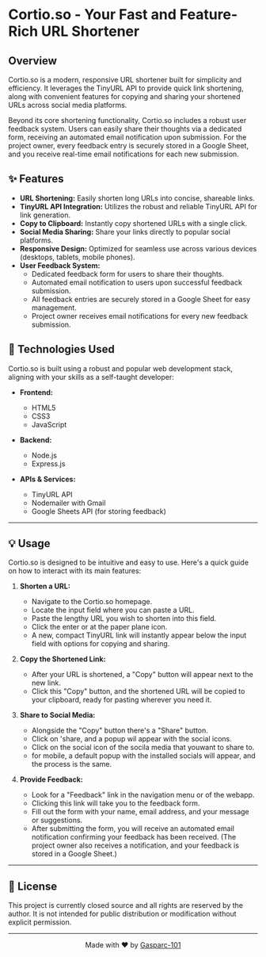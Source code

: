 # Cortio.so - Your Fast and Feature-Rich URL Shortener

## Overview

Cortio.so is a modern, responsive URL shortener built for simplicity and efficiency. It leverages the TinyURL API to provide quick link shortening, along with convenient features for copying and sharing your shortened URLs across social media platforms.

Beyond its core shortening functionality, Cortio.so includes a robust user feedback system. Users can easily share their thoughts via a dedicated form, receiving an automated email notification upon submission. For the project owner, every feedback entry is securely stored in a Google Sheet, and you receive real-time email notifications for each new submission.

## ✨ Features

* **URL Shortening:** Easily shorten long URLs into concise, shareable links.
* **TinyURL API Integration:** Utilizes the robust and reliable TinyURL API for link generation.
* **Copy to Clipboard:** Instantly copy shortened URLs with a single click.
* **Social Media Sharing:** Share your links directly to popular social platforms.
* **Responsive Design:** Optimized for seamless use across various devices (desktops, tablets, mobile phones).
* **User Feedback System:**
    * Dedicated feedback form for users to share their thoughts.
    * Automated email notification to users upon successful feedback submission.
    * All feedback entries are securely stored in a Google Sheet for easy management.
    * Project owner receives email notifications for every new feedback submission.

## 🚀 Technologies Used

Cortio.so is built using a robust and popular web development stack, aligning with your skills as a self-taught developer:

* **Frontend:**
    * HTML5
    * CSS3
    * JavaScript

* **Backend:**
    * Node.js
    * Express.js

* **APIs & Services:**
    * TinyURL API
    * Nodemailer with Gmail
    * Google Sheets API (for storing feedback)

---

## 💡 Usage

Cortio.so is designed to be intuitive and easy to use. Here's a quick guide on how to interact with its main features:

1.  **Shorten a URL:**
    * Navigate to the Cortio.so homepage.
    * Locate the input field where you can paste a URL.
    * Paste the lengthy URL you wish to shorten into this field.
    * Click the enter or at the paper plane icon.
    * A new, compact TinyURL link will instantly appear below the input field with options for copying and sharing.

2.  **Copy the Shortened Link:**
    * After your URL is shortened, a "Copy" button will appear next to the new link.
    * Click this "Copy" button, and the shortened URL will be copied to your clipboard, ready for pasting wherever you need it.

3.  **Share to Social Media:**
    * Alongside the "Copy" button there's a "Share" button.
    * Click on 'share, and a popup wil appear with the social icons.
    * Click on the social icon of the socila media that youwant to share to.
    * for mobile, a default popup with the installed socials will appear, and the process is the same. 

4.  **Provide Feedback:**
    * Look for a "Feedback" link in the navigation menu or of the webapp.
    * Clicking this link will take you to the feedback form.
    * Fill out the form with your name, email address, and your message or suggestions.
    * After submitting the form, you will receive an automated email notification confirming your feedback has been received. (The project owner also receives a notification, and your feedback is stored in a Google Sheet.)

---

## 📄 License

This project is currently closed source and all rights are reserved by the author. It is not intended for public distribution or modification without explicit permission.

---

<p align="center">Made with ❤️ by <a href="https://github.com/gasparc-101"> Gasparc-101</a></p>